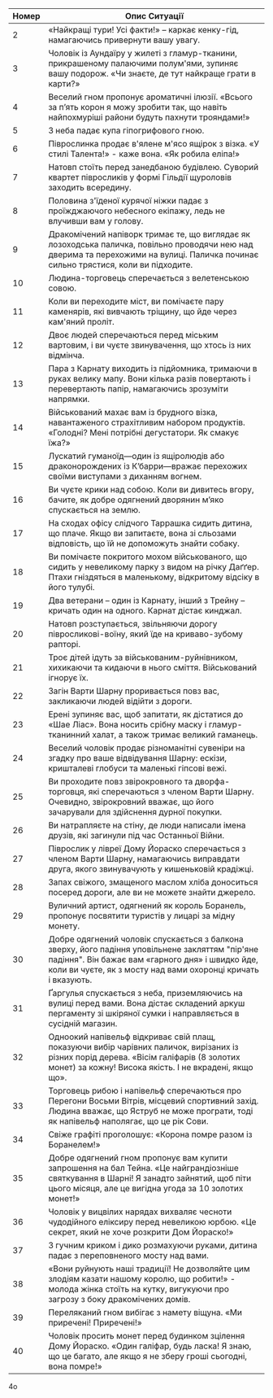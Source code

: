 | Номер | Опис Ситуації                                                                                                                                                                                                         |
| ----- | --------------------------------------------------------------------------------------------------------------------------------------------------------------------------------------------------------------------- |
| 2     | «Найкращі тури! Усі факти!» – каркає кенку-гід, намагаючись привернути вашу увагу.                                                                                                                                    |
| 3     | Чоловік із Аундаїру у жилеті з гламур-тканини, прикрашеному палаючими полум'ями, зупиняє вашу подорож. «Чи знаєте, де тут найкраще грати в карти?»                                                                    |
| 4     | Веселий гном пропонує ароматичні ілюзії. «Всього за п’ять корон я можу зробити так, що навіть найпохмуріші райони будуть пахнути трояндами!»                                                                          |
| 5     | З неба падає купа гіпогрифового гною.                                                                                                                                                                                 |
| 6     | Піврослинка продає в'ялене м'ясо ящірок з візка. «У стилі Талента!» - каже вона. «Як робила еліпа!»                                                                                                                   |
| 7     | Натовп стоїть перед занедбаною будівлею. Суворий квартет півросликів у формі Гільдії щуроловів заходить всередину.                                                                                                    |
| 8     | Половина з'їденої курячої ніжки падає з проїжджаючого небесного екіпажу, ледь не влучивши вам у голову.                                                                                                               |
| 9     | Дракомічений напіворк тримає те, що виглядає як лозоходська паличка, повільно проводячи нею над дверима та перехожими на вулиці. Паличка починає сильно трястися, коли ви підходите.                                  |
| 10    | Людина-торговець сперечається з велетенською совою.                                                                                                                                                                   |
| 11    | Коли ви переходите міст, ви помічаєте пару каменярів, які вивчають тріщину, що йде через кам'яний проліт.                                                                                                             |
| 12    | Двоє людей сперечаються перед міським вартовим, і ви чуєте звинувачення, що хтось із них відмінча.                                                                                                                    |
| 13    | Пара з Карнату виходить із підйомника, тримаючи в руках велику мапу. Вони кілька разів повертають і перевертають папір, намагаючись зрозуміти напрямки.                                                               |
| 14    | Військований махає вам із брудного візка, навантаженого страхітливим набором продуктів. «Голодні? Мені потрібні дегустатори. Як смакує їжа?»                                                                          |
| 15    | Лускатий гуманоїд—один із ящіролюдів або драконорождених із К’барри—вражає перехожих своїми виступами з диханням вогнем.                                                                                              |
| 16    | Ви чуєте крики над собою. Коли ви дивитесь вгору, бачите, як добре одягнений дворянин м’яко спускається на землю.                                                                                                     |
| 17    | На сходах офісу слідчого Таррашка сидить дитина, що плаче. Якщо ви запитаєте, вона зі сльозами відповість, що їй не допоможуть знайти собаку.                                                                         |
| 18    | Ви помічаєте покритого мохом військованого, що сидить у невеликому парку з видом на річку Даґґер. Птахи гніздяться в маленькому, відкритому відсіку в його тулубі.                                                    |
| 19    | Два ветерани – один із Карнату, інший з Трейну – кричать один на одного. Карнат дістає кинджал.                                                                                                                       |
| 20    | Натовп розступається, звільняючи дорогу півросликові-воїну, який їде на криваво-зубому рапторі.                                                                                                                       |
| 21    | Троє дітей ідуть за військованим-руйнівником, хихикаючи та кидаючи в нього сміття. Військований ігнорує їх.                                                                                                           |
| 22    | Загін Варти Шарну проривається повз вас, закликаючи людей відійти з дороги.                                                                                                                                           |
| 23    | Ерені зупиняє вас, щоб запитати, як дістатися до «Шае Ліас». Вона носить срібну маску і гламур-тканинний халат, а також тримає великий гаманець.                                                                      |
| 24    | Веселий чоловік продає різноманітні сувеніри на згадку про ваше відвідування Шарну: ескізи, кришталеві глобуси та маленькі гіпсові вежі.                                                                              |
| 25    | Ви проходите повз звірокровного та дворфа-торговця, які сперечаються з членом Варти Шарну. Очевидно, звірокровний вважає, що його зачарували для здійснення дурної покупки.                                           |
| 26    | Ви натрапляєте на стіну, де люди написали імена друзів, які загинули під час Останньої Війни.                                                                                                                         |
| 27    | Піврослик у лівреї Дому Йораско сперечається з членом Варти Шарну, намагаючись виправдати друга, якого звинувачують у кишеньковій крадіжці.                                                                           |
| 28    | Запах свіжого, змащеного маслом хліба доноситься посеред дороги, але ви не можете знайти джерело.                                                                                                                     |
| 29    | Вуличний артист, одягнений як король Боранель, пропонує посвятити туристів у лицарі за мідну монету.                                                                                                                  |
| 30    | Добре одягнений чоловік спускається з балкона зверху, його падіння уповільнене закляттям "пір'яне падіння". Він бажає вам «гарного дня» і швидко йде, коли ви чуєте, як з мосту над вами охоронці кричать і вказують. |
| 31    | Ґаргулья спускається з неба, приземляючись на вулиці перед вами. Вона дістає складений аркуш пергаменту зі шкіряної сумки і направляється в сусідній магазин.                                                         |
| 32    | Одноокий напівельф відкриває свій плащ, показуючи вибір чарівних паличок, вирізаних із різних порід дерева. «Вісім галіфарів (8 золотих монет) за кожну! Висока якість. І не вкрадені, якщо що».                      |
| 33    | Торговець рибою і напівельф сперечаються про Перегони Восьми Вітрів, місцевий спортивний захід. Людина вважає, що Яструб не може програти, тоді як напівельф наполягає, що це рік Сови.                               |
| 34    | Свіже графіті проголошує: «Корона помре разом із Боранелем!»                                                                                                                                                          |
| 35    | Добре одягнений гном пропонує вам купити запрошення на бал Тейна. «Це найграндіозніше святкування в Шарні! Я занадто зайнятий, щоб піти цього місяця, але це вигідна угода за 10 золотих монет!»                      |
| 36    | Чоловік у вицвілих нарядах вихваляє чесноти чудодійного еліксиру перед невеликою юрбою. «Це секрет, який не хоче розкрити Дом Йораско!»                                                                               |
| 37    | З гучним криком і дико розмахуючи руками, дитина падає з переповненого мосту над вами.                                                                                                                                |
| 38    | «Вони руйнують наші традиції! Не дозволяйте цим злодіям казати нашому королю, що робити!» - молода жінка стоїть на кутку, вигукуючи про загрозу з боку дракомічених домів.                                            |
| 39    | Переляканий гном вибігає з намету віщуна. «Ми приречені! Приречені!»                                                                                                                                                  |
| 40    | Чоловік просить монет перед будинком зцілення Дому Йораско. «Один галіфар, будь ласка! Я знаю, що це багато, але якщо я не зберу гроші сьогодні, вона помре!»                                                         |

4o